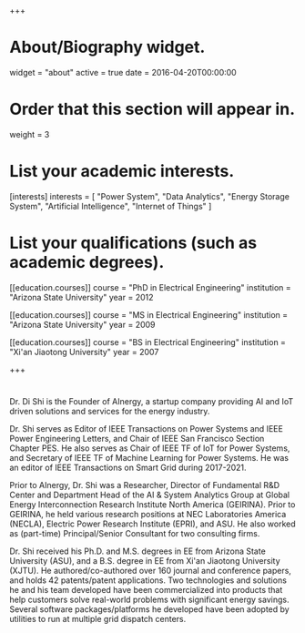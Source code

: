 +++
# About/Biography widget.
widget = "about"
active = true
date = 2016-04-20T00:00:00

# Order that this section will appear in.
weight = 3

# List your academic interests.
[interests]
  interests = [
    "Power System",
    "Data Analytics",
    "Energy Storage System",
    "Artificial Intelligence",
    "Internet of Things"
  ]

# List your qualifications (such as academic degrees).
[[education.courses]]
  course = "PhD in Electrical Engineering"
  institution = "Arizona State University"
  year = 2012

[[education.courses]]
  course = "MS in Electrical Engineering"
  institution = "Arizona State University"
  year = 2009

[[education.courses]]
  course = "BS in Electrical Engineering"
  institution = "Xi'an Jiaotong University"
  year = 2007
 
+++

# 
Dr. Di Shi is the Founder of AInergy, a startup company providing AI and IoT driven solutions and services for the energy industry.

Dr. Shi serves as Editor of IEEE Transactions on Power Systems and IEEE Power Engineering Letters, and Chair of IEEE San Francisco Section Chapter PES. He also serves as Chair of IEEE TF of IoT for Power Systems, and Secretary of IEEE TF of Machine Learning for Power Systems. He was an editor of IEEE Transactions on Smart Grid during 2017-2021.

Prior to AInergy, Dr. Shi was a Researcher, Director of Fundamental R&D Center and Department Head of the AI & System Analytics Group at Global Energy Interconnection Research Institute North America (GEIRINA). Prior to GEIRINA, he held various research positions at NEC Laboratories America (NECLA), Electric Power Research Institute (EPRI), and ASU. He also worked as (part-time) Principal/Senior Consultant for two consulting firms. 

Dr. Shi received his Ph.D. and M.S. degrees in EE from Arizona State University (ASU), and a B.S. degree in EE from Xi'an Jiaotong University (XJTU). He authored/co-authored over 160 journal and conference papers, and holds 42 patents/patent applications. Two technologies and solutions he and his team developed have been commercialized into products that help customers solve real-world problems with significant energy savings. Several software packages/platforms he developed have been adopted by utilities to run at multiple grid dispatch centers.
